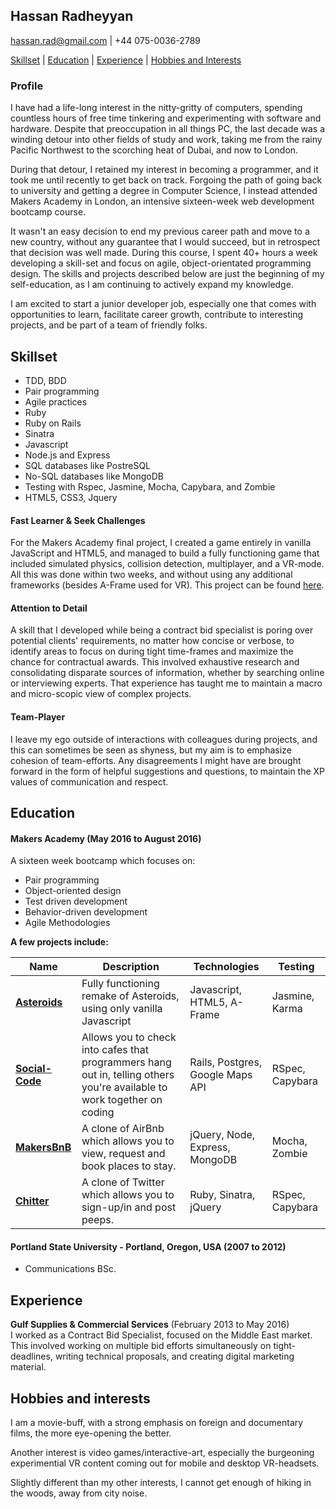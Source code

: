 ## Hassan Radheyyan

hassan.rad@gmail.com | +44 075-0036-2789

[Skillset](#Skillset) | [Education](#Education) | [Experience](#Experience) | [Hobbies and Interests](#Hobbies)

### Profile

I have had a life-long interest in the nitty-gritty of computers, spending countless hours of free time tinkering and experimenting with software and hardware. Despite that preoccupation in all things PC, the last decade was a winding detour into other fields of study and work, taking me from the rainy Pacific Northwest to the scorching heat of Dubai, and now to London.

During that detour, I retained my interest in becoming a programmer, and it took me until recently to get back on track. Forgoing the path of going back to university and getting a degree in Computer Science, I instead attended Makers Academy in London, an intensive sixteen-week web development bootcamp course.

It wasn't an easy decision to end my previous career path and move to a new country, without any guarantee that I would succeed, but in retrospect that decision was well made. During this course, I spent 40+ hours a week developing a skill-set and focus on agile, object-orientated programming design. The skills and projects described below are just the beginning of my self-education, as I am continuing to actively expand my knowledge.

I am excited to start a junior developer job, especially one that comes with opportunities to learn, facilitate career growth, contribute to interesting projects, and be part of a team of friendly folks.

## <a name="Skillset">Skillset</a>

  - TDD, BDD
  - Pair programming
  - Agile practices
  - Ruby
  - Ruby on Rails
  - Sinatra
  - Javascript
  - Node.js and Express
  - SQL databases like PostreSQL
  - No-SQL databases like MongoDB
  - Testing with Rspec, Jasmine, Mocha, Capybara, and Zombie
  - HTML5, CSS3, Jquery

#### Fast Learner & Seek Challenges

For the Makers Academy final project, I created a game entirely in vanilla JavaScript and HTML5, and managed to build a fully functioning game that included simulated physics, collision detection, multiplayer, and a VR-mode. All this was done within two weeks, and without using any additional frameworks (besides A-Frame used for VR). This project can be found [here](http://makeroids.herokuapp.com/).

#### Attention to Detail

A skill that I developed while being a contract bid specialist is poring over potential clients' requirements, no matter how concise or verbose, to identify areas to focus on during tight time-frames and maximize the chance for contractual awards. This involved exhaustive research and consolidating disparate sources of information, whether by searching online or interviewing experts. That experience has taught me to maintain a macro and micro-scopic view of complex projects.

#### Team-Player

I leave my ego outside of interactions with colleagues during projects, and this can sometimes be seen as shyness, but my aim is to emphasize cohesion of team-efforts. Any disagreements I might have are brought forward in the form of helpful suggestions and questions, to maintain the XP values of communication and respect.

## <a name="Education">Education</a>

#### Makers Academy (May 2016 to August 2016)

A sixteen week bootcamp which focuses on:
* Pair programming
* Object-oriented design
* Test driven development
* Behavior-driven development
* Agile Methodologies

**A few projects include:**

| Name | Description | Technologies | Testing |
|------|-------------|--------------|---------|
|[**Asteroids**](https://github.com/mbutlerw/Asteroids)| Fully functioning remake of Asteroids, using only vanilla Javascript | Javascript, HTML5, A-Frame | Jasmine, Karma |
|[**Social-Code**](https://github.com/Rb2030/social-code)| Allows you to check into cafes that programmers hang out in, telling others you're available to work together on coding | Rails, Postgres, Google Maps API | RSpec, Capybara |
|[**MakersBnB**](https://github.com/Andy-Bell/makersbnb)| A clone of AirBnb which allows you to view, request and book places to stay. | jQuery, Node, Express, MongoDB | Mocha, Zombie |
|[**Chitter**](https://github.com/hassanrad/chitter-challenge)| A clone of Twitter which allows you to sign-up/in and post peeps. | Ruby, Sinatra, jQuery | RSpec, Capybara |

#### Portland State University - Portland, Oregon, USA (2007 to 2012)

* Communications BSc.

## <a name="Experience">Experience</a>

**Gulf Supplies & Commercial Services** (February 2013 to May 2016)  
I worked as a Contract Bid Specialist, focused on the Middle East market. This involved working on multiple bid efforts simultaneously on tight-deadlines, writing technical proposals, and creating digital marketing material.

## <a name="Hobbies">Hobbies and interests</a>

I am a movie-buff, with a strong emphasis on foreign and documentary films, the more eye-opening the better.

Another interest is video games/interactive-art, especially the burgeoning experimential VR content coming out for mobile and desktop VR-headsets.

Slightly different than my other interests, I cannot get enough of hiking in the woods, away from city noise.
